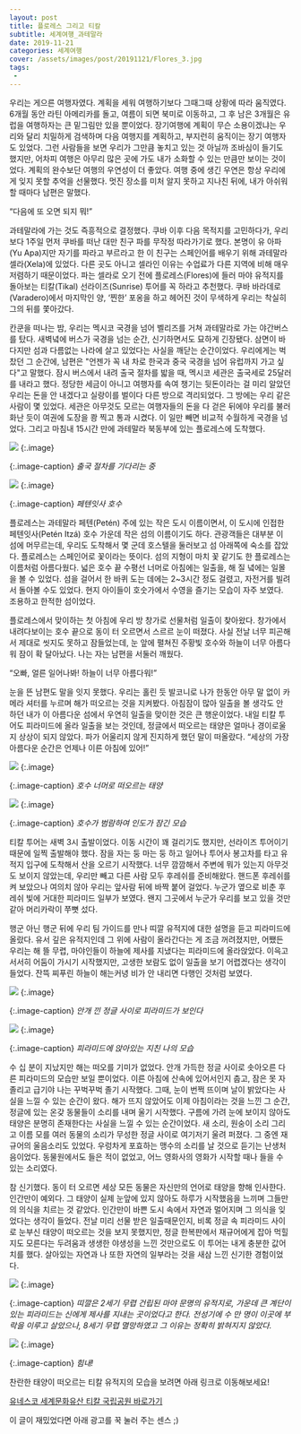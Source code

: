 ```yaml
---
layout: post
title: 플로레스 그리고 티칼
subtitle: 세계여행_과테말라
date: 2019-11-21
categories: 세계여행
cover: /assets/images/post/20191121/Flores_3.jpg
tags:
 - 
---
```


우리는 게으른 여행자였다. 계획을 세워 여행하기보다 그때그때 상황에 따라 움직였다. 6개월 동안 라틴 아메리카를 돌고, 여름이 되면 북미로 이동하고, 그 후 남은 3개월은 유럽을 여행하자는 큰 밑그림만 있을 뿐이었다. 장기여행에 계획이 무슨 소용이겠냐는 우리와 달리 치밀하게 검색하며 다음 여행지를 계획하고, 부지런히 움직이는 장기 여행자도 있었다. 그런 사람들을 보면 우리가 그만큼 놓치고 있는 것 아닐까 조바심이 들기도 했지만, 어차피 여행은 아무리 많은 곳에 가도 내가 소화할 수 있는 만큼만 보이는 것이었다. 계획의 완수보단 여행의 우연성이 더 좋았다. 여행 중에 생긴 우연은 항상 우리에게 잊지 못할 추억을 선물했다. 멋진 장소를 미처 알지 못하고 지나친 뒤에, 내가 아쉬워 할 때마다 남편은 말했다.

“다음에 또 오면 되지 뭐!” 

과테말라에 가는 것도 즉흥적으로 결정했다. 쿠바 이후 다음 목적지를 고민하다가, 우리보다 1주일 먼저 쿠바를 떠난 대만 친구 파를 무작정 따라가기로 했다. 본명이 유 아파(Yu Apa)지만 자기를 파라고 부르라고 한 이 친구는 스페인어를 배우기 위해 과테말라 셀라(Xela)에 있었다. 다른 곳도 아니고 셀라인 이유는 수업료가 다른 지역에 비해 매우 저렴하기 때문이었다. 파는 셀라로 오기 전에 플로레스(Flores)에 들러 마야 유적지를 돌아보는 티칼(Tikal) 선라이즈(Sunrise) 투어를 꼭 하라고 추천했다. 쿠바 바라데로(Varadero)에서 마지막인 양, ‘찐한’ 포옹을 하고 헤어진 것이 무색하게 우리는 착실히 그의 뒤를 쫓아갔다.

칸쿤을 떠나는 밤, 우리는 멕시코 국경을 넘어 벨리즈를 거쳐 과테말라로 가는 야간버스를 탔다. 새벽녘에 버스가 국경을 넘는 순간, 신기하면서도 묘하게 긴장됐다. 삼면이 바다지만 섬과 다름없는 나라에 살고 있었다는 사실을 깨닫는 순간이었다. 우리에게는 벅찼던 그 순간에, 남편은 "언젠가 꼭 내 차로 한국과 중국 국경을 넘어 유럽까지 가고 싶다"고 말했다. 잠시 버스에서 내려 출국 절차를 밟을 때, 멕시코 세관은 출국세로 25달러를 내라고 했다. 정당한 세금이 아니고 여행자를 속여 챙기는 뒷돈이라는 걸 미리 알았던 우리는 돈을 안 내겠다고 실랑이를 벌이다 다른 방으로 격리되었다. 그 방에는 우리 같은 사람이 몇 있었다. 세관은 아무것도 모르는 여행자들의 돈을 다 걷은 뒤에야 우리를 불러 화난 듯이 여권에 도장을 쾅 찍고 통과 시켰다. 이 일만 빼면 비교적 수월하게 국경을 넘었다. 그리고 마침내 15시간 만에 과테말라 북동부에 있는 플로레스에 도착했다.


 ![](/assets/images/post/20191121/Flores_1.jpg)
{:.image}

{:.image-caption}
*출국 절차를 기다리는 중*

 ![](/assets/images/post/20191121/Flores_2.jpg)
{:.image}

{:.image-caption}
*페텐잇사 호수*

플로레스는 과테말라 페텐(Petén) 주에 있는 작은 도시 이름이면서, 이 도시에 인접한 페텐잇사(Petén Itzá) 호수 가운데 작은 섬의 이름이기도 하다. 관광객들은 대부분 이 섬에 머무르는데, 우리도 도착해서 몇 군데 호스텔을 둘러보고 섬 아래쪽에 숙소를 잡았다. 플로레스는 스페인어로 꽃이라는 뜻이다. 섬의 지형이 마치 꽃 같기도 한 플로레스는 이름처럼 아름다웠다. 넓은 호수 끝 수평선 너머로 아침에는 일출을, 해 질 녘에는 일몰을 볼 수 있었다. 섬을 걸어서 한 바퀴 도는 데에는 2~3시간 정도 걸렸고, 자전거를 빌려서 돌아볼 수도 있었다. 현지 아이들이 호숫가에서 수영을 즐기는 모습이 자주 보였다. 조용하고 한적한 섬이었다.

플로레스에서 맞이하는 첫 아침에 우리 방 창가로 선물처럼 일출이 찾아왔다. 창가에서 내려다보이는 호수 끝으로 동이 터 오르면서 스르르 눈이 떠졌다. 사실 전날 너무 피곤해서 제대로 씻지도 못하고 잠들었는데, 눈 앞에 펼쳐진 주황빛 호수와 하늘이 너무 아름다워 잠이 확 달아났다. 나는 자는 남편을 서둘러 깨웠다.

“오빠, 얼른 일어나봐! 하늘이 너무 아름다워!”

눈을 뜬 남편도 말을 잇지 못했다. 우리는 홀린 듯 발코니로 나가 한동안 아무 말 없이 카메라 셔터를 누르며 해가 떠오르는 것을 지켜봤다. 아침잠이 많아 일출을 볼 생각도 안 하던 내가 이 아름다운 섬에서 우연히 일출을 맞이한 것은 큰 행운이었다. 내일 티칼 투어도 피라미드에 올라 일출을 보는 것인데, 정글에서 떠오르는 태양은 얼마나 경이로울지 상상이 되지 않았다. 파가 어울리지 않게 진지하게 했던 말이 떠올랐다. “세상의 가장 아름다운 순간은 언제나 이른 아침에 있어!” 

 ![](/assets/images/post/20191121/Flores_3.jpg)
{:.image}

{:.image-caption}
*호수 너머로 떠오르는 태양*

 ![](/assets/images/post/20191121/Flores_4.jpg)
{:.image}

{:.image-caption}
*호수가 범람하여 인도가 잠긴 모습*

티칼 투어는 새벽 3시 출발이었다. 이동 시간이 꽤 걸리기도 했지만, 선라이즈 투어이기 때문에 일찍 출발해야 했다. 잠을 자는 둥 마는 둥 하고 일어나 투어사 봉고차를 타고 유적지 입구에 도착해서 산을 오르기 시작했다. 너무 깜깜해서 주변에 뭐가 있는지 아무것도 보이지 않았는데, 우리만 빼고 다른 사람 모두 후레쉬를 준비해왔다. 핸드폰 후레쉬를 켜 보았으나 여의치 않아 우리는 앞사람 뒤에 바짝 붙어 걸었다. 누군가 옆으로 비춘 후레쉬 빛에 거대한 피라미드 일부가 보였다. 왠지 그곳에서 누군가 우리를 보고 있을 것만 같아 머리카락이 쭈뼛 섰다.

행군 아닌 행군 뒤에 우리 팀 가이드를 만나 띠깔 유적지에 대한 설명을 듣고 피라미드에 올랐다. 유서 깊은 유적지인데 그 위에 사람이 올라간다는 게 조금 꺼려졌지만, 어쨌든 우리는 해 뜰 무렵, 마야인들이 하늘에 제사를 지냈다는 피라미드에 올라앉았다. 이윽고 서서히 어둠이 가시기 시작했지만, 고생한 보람도 없이 일출을 보기 어렵겠다는 생각이 들었다. 잔뜩 찌푸린 하늘이 해는커녕 비가 안 내리면 다행인 것처럼 보였다.


 ![](/assets/images/post/20191121/Flores_5.jpg)
{:.image}

{:.image-caption}
*안개 낀 정글 사이로 피라미드가 보인다*

 ![](/assets/images/post/20191121/Flores_6.jpg)
{:.image}

{:.image-caption}
*피라미드에 앉아있는 지친 나의 모습*

수 십 분이 지났지만 해는 떠오를 기미가 없었다. 안개 가득한 정글 사이로 솟아오른 다른 피라미드의 모습만 보일 뿐이었다. 이른 아침에 산속에 있어서인지 춥고, 잠은 못 자 졸리고 급기야 나는 꾸벅꾸벅 졸기 시작했다. 그때, 눈이 번쩍 뜨이며 날이 밝았다는 사실을 느낄 수 있는 순간이 왔다. 해가 뜨지 않았어도 이제 아침이라는 것을 느낀 그 순간, 정글에 있는 온갖 동물들이 소리를 내며 울기 시작했다. 구름에 가려 눈에 보이지 않아도 태양은 분명히 존재한다는 사실을 느낄 수 있는 순간이었다. 새 소리, 원숭이 소리 그리고 이름 모를 여러 동물의 소리가 무성한 정글 사이로 여기저기 울려 퍼졌다. 그 중엔 재규어의 울음소리도 있었다. 우렁차게 포효하는 맹수의 소리를 날 것으로 듣기는 난생처음이었다. 동물원에서도 들은 적이 없었고, 어느 영화사의 영화가 시작할 때나 들을 수 있는 소리였다.

참 신기했다. 동이 터 오르면 세상 모든 동물은 자신만의 언어로 태양을 향해 인사한다. 인간만이 예외다. 그 태양이 실제 눈앞에 있지 않아도 하루가 시작했음을 느끼며 그들만의 의식을 치르는 것 같았다. 인간만이 바쁜 도시 속에서 자연과 멀어지며 그 의식을 잊었다는 생각이 들었다. 전날 미리 선물 받은 일출때문인지, 비록 정글 속 피라미드 사이로 눈부신 태양이 떠오르는 것을 보지 못했지만, 정글 한복판에서 재규어에게 잡아 먹힐지도 모른다는 두려움과 생생한 야생성을 느낀 것만으로도 이 투어는 내게 충분한 값어치를 했다. 살아있는 자연과 나 또한 자연의 일부라는 것을 새삼 느낀 신기한 경험이었다.


 ![](/assets/images/post/20191121/Flores_7.jpg)
{:.image}

{:.image-caption}
*띠깔은 2세기 무렵 건립된 마야 문명의 유적지로, 가운데 큰 계단이 있는 피라미드는 신에게 제사를 지내는 곳이었다고 한다.* *전성기에 수 만 명이 이곳에 부락을 이루고 살았으나, 8세기 무렵 멸망하였고 그 이유는  정확히 밝혀지지 않았다.*

 ![](/assets/images/post/20191121/Flores_9.jpg)
{:.image}

{:.image-caption}
*힘내!*

찬란한 태양이 떠오르는 티칼 유적지의 모습을 보려면 아래 링크로 이동해보세요!

[유네스코 세계문화유산 티칼 국립공원 바로가기](https://whc.unesco.org/en/list/64/gallery/&index=13&maxrows=12)
 

이 글이 재밌었다면 아래 광고를 꾹 눌러 주는 센스 ;)